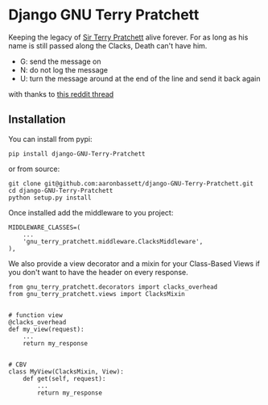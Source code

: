 Django GNU Terry Pratchett
==========================

Keeping the legacy of [Sir Terry Pratchett](http://en.wikipedia.org/wiki/Terry_Pratchett) alive forever.
For as long as his name is still passed along the Clacks,
Death can't have him.

* G: send the message on
* N: do not log the message
* U: turn the message around at the end of the line and send it back again

with thanks to [this reddit thread](http://www.reddit.com/r/discworld/comments/2yt9j6/gnu_terry_pratchett/)

Installation
------------

You can install from pypi:

    pip install django-GNU-Terry-Pratchett

or from source:

    git clone git@github.com:aaronbassett/django-GNU-Terry-Pratchett.git
    cd django-GNU-Terry-Pratchett
    python setup.py install

Once installed add the middleware to you project:

    MIDDLEWARE_CLASSES=(
        ...
        'gnu_terry_pratchett.middleware.ClacksMiddleware',
    ),

We also provide a view decorator and a mixin for your Class-Based Views if you
don't want to have the header on every response.

    from gnu_terry_pratchett.decorators import clacks_overhead
    from gnu_terry_pratchett.views import ClacksMixin


    # function view
    @clacks_overhead
    def my_view(request):
        ...
        return my_response


    # CBV
    class MyView(ClacksMixin, View):
        def get(self, request):
            ...
            return my_response
